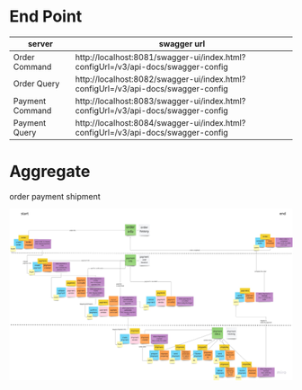 # End Point
| server          | swagger url                                                                       |
|-----------------|-----------------------------------------------------------------------------------|
| Order Command   | http://localhost:8081/swagger-ui/index.html?configUrl=/v3/api-docs/swagger-config |
| Order Query     | http://localhost:8082/swagger-ui/index.html?configUrl=/v3/api-docs/swagger-config |
| Payment Command | http://localhost:8083/swagger-ui/index.html?configUrl=/v3/api-docs/swagger-config |
| Payment Query   | http://localhost:8084/swagger-ui/index.html?configUrl=/v3/api-docs/swagger-config |


# Aggregate
order
payment
shipment

![event storm result](./doc-image/event_storming_result.jpg)
    

